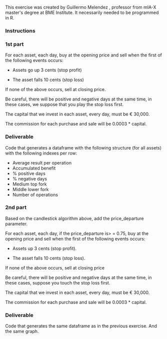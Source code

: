 This exercise was created  by Guillermo Melendez , professor from mIA-X master's degree at BME Institute. It necessarily needed to be programmed in R.

### Instructions

### 1st part

For each asset, each day, buy at the opening price and sell when the first of the following events occurs:

- Assets go up 3 cents (stop profit)

- The asset falls 10 cents (stop loss)

If none of the above occurs, sell at closing price.

Be careful, there will be positive and negative days at the same time, in these cases, we suppose that you play the stop loss first.

The capital that we invest in each asset, every day, must be € 30,000.

The commission for each purchase and sale will be 0.0003 * capital.

### Deliverable 

Code that generates a dataframe with the following structure (for all assets) with the following indexes per row:
                                
- Average result per operation
- Accumulated benefit
- % positive days
- % negative days
- Medium top fork
- Middle lower fork
- Number of operations

### 2nd part

Based on the candlestick algorithm above, add the price_departure parameter.

For each asset, each day, if the price_departure is> = 0.75, buy at the opening price and sell when the first of the following events occurs:

- Assets up 3 cents (stop profit).

- The asset falls 10 cents (stop loss).

If none of the above occurs, sell at closing price

Be careful, there will be positive and negative days at the same time, in these cases, suppose you touch the stop loss first.

The capital that we invest in each asset, every day, must be € 30,000.

The commission for each purchase and sale will be 0.0003 * capital.

### Deliverable

Code that generates the same dataframe as in the previous exercise. And the same graph.




 


